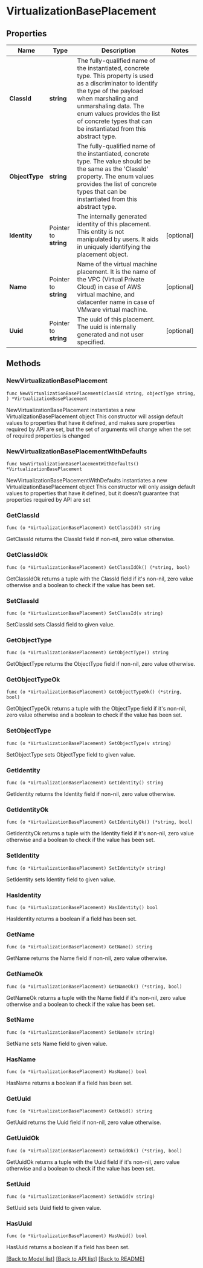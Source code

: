 # VirtualizationBasePlacement

## Properties

Name | Type | Description | Notes
------------ | ------------- | ------------- | -------------
**ClassId** | **string** | The fully-qualified name of the instantiated, concrete type. This property is used as a discriminator to identify the type of the payload when marshaling and unmarshaling data. The enum values provides the list of concrete types that can be instantiated from this abstract type. | 
**ObjectType** | **string** | The fully-qualified name of the instantiated, concrete type. The value should be the same as the &#39;ClassId&#39; property. The enum values provides the list of concrete types that can be instantiated from this abstract type. | 
**Identity** | Pointer to **string** | The internally generated identity of this placement. This entity is not manipulated by users. It aids in uniquely identifying the placement object. | [optional] 
**Name** | Pointer to **string** | Name of the virtual machine placement. It is the name of the VPC (Virtual Private Cloud) in case of AWS virtual machine, and datacenter name in case of VMware virtual machine. | [optional] 
**Uuid** | Pointer to **string** | The uuid of this placement. The uuid is internally generated and not user specified. | [optional] 

## Methods

### NewVirtualizationBasePlacement

`func NewVirtualizationBasePlacement(classId string, objectType string, ) *VirtualizationBasePlacement`

NewVirtualizationBasePlacement instantiates a new VirtualizationBasePlacement object
This constructor will assign default values to properties that have it defined,
and makes sure properties required by API are set, but the set of arguments
will change when the set of required properties is changed

### NewVirtualizationBasePlacementWithDefaults

`func NewVirtualizationBasePlacementWithDefaults() *VirtualizationBasePlacement`

NewVirtualizationBasePlacementWithDefaults instantiates a new VirtualizationBasePlacement object
This constructor will only assign default values to properties that have it defined,
but it doesn't guarantee that properties required by API are set

### GetClassId

`func (o *VirtualizationBasePlacement) GetClassId() string`

GetClassId returns the ClassId field if non-nil, zero value otherwise.

### GetClassIdOk

`func (o *VirtualizationBasePlacement) GetClassIdOk() (*string, bool)`

GetClassIdOk returns a tuple with the ClassId field if it's non-nil, zero value otherwise
and a boolean to check if the value has been set.

### SetClassId

`func (o *VirtualizationBasePlacement) SetClassId(v string)`

SetClassId sets ClassId field to given value.


### GetObjectType

`func (o *VirtualizationBasePlacement) GetObjectType() string`

GetObjectType returns the ObjectType field if non-nil, zero value otherwise.

### GetObjectTypeOk

`func (o *VirtualizationBasePlacement) GetObjectTypeOk() (*string, bool)`

GetObjectTypeOk returns a tuple with the ObjectType field if it's non-nil, zero value otherwise
and a boolean to check if the value has been set.

### SetObjectType

`func (o *VirtualizationBasePlacement) SetObjectType(v string)`

SetObjectType sets ObjectType field to given value.


### GetIdentity

`func (o *VirtualizationBasePlacement) GetIdentity() string`

GetIdentity returns the Identity field if non-nil, zero value otherwise.

### GetIdentityOk

`func (o *VirtualizationBasePlacement) GetIdentityOk() (*string, bool)`

GetIdentityOk returns a tuple with the Identity field if it's non-nil, zero value otherwise
and a boolean to check if the value has been set.

### SetIdentity

`func (o *VirtualizationBasePlacement) SetIdentity(v string)`

SetIdentity sets Identity field to given value.

### HasIdentity

`func (o *VirtualizationBasePlacement) HasIdentity() bool`

HasIdentity returns a boolean if a field has been set.

### GetName

`func (o *VirtualizationBasePlacement) GetName() string`

GetName returns the Name field if non-nil, zero value otherwise.

### GetNameOk

`func (o *VirtualizationBasePlacement) GetNameOk() (*string, bool)`

GetNameOk returns a tuple with the Name field if it's non-nil, zero value otherwise
and a boolean to check if the value has been set.

### SetName

`func (o *VirtualizationBasePlacement) SetName(v string)`

SetName sets Name field to given value.

### HasName

`func (o *VirtualizationBasePlacement) HasName() bool`

HasName returns a boolean if a field has been set.

### GetUuid

`func (o *VirtualizationBasePlacement) GetUuid() string`

GetUuid returns the Uuid field if non-nil, zero value otherwise.

### GetUuidOk

`func (o *VirtualizationBasePlacement) GetUuidOk() (*string, bool)`

GetUuidOk returns a tuple with the Uuid field if it's non-nil, zero value otherwise
and a boolean to check if the value has been set.

### SetUuid

`func (o *VirtualizationBasePlacement) SetUuid(v string)`

SetUuid sets Uuid field to given value.

### HasUuid

`func (o *VirtualizationBasePlacement) HasUuid() bool`

HasUuid returns a boolean if a field has been set.


[[Back to Model list]](../README.md#documentation-for-models) [[Back to API list]](../README.md#documentation-for-api-endpoints) [[Back to README]](../README.md)


